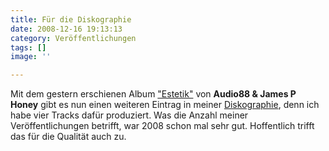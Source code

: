 ```yaml
---
title: Für die Diskographie
date: 2008-12-16 19:13:13
category: Veröffentlichungen
tags: []
image: ''

---
```


Mit dem gestern erschienen Album ["Estetik"](http://www.leavemusic.de/live/leavemusic/index.php?content=30&shopitem_id=51) von **Audio88 & James P Honey** gibt es nun einen weiteren Eintrag in meiner [Diskographie](/musik/?display=all), denn ich habe vier Tracks dafür produziert. Was die Anzahl meiner Veröffentlichungen betrifft, war 2008 schon mal sehr gut. Hoffentlich trifft das für die Qualität auch zu.
